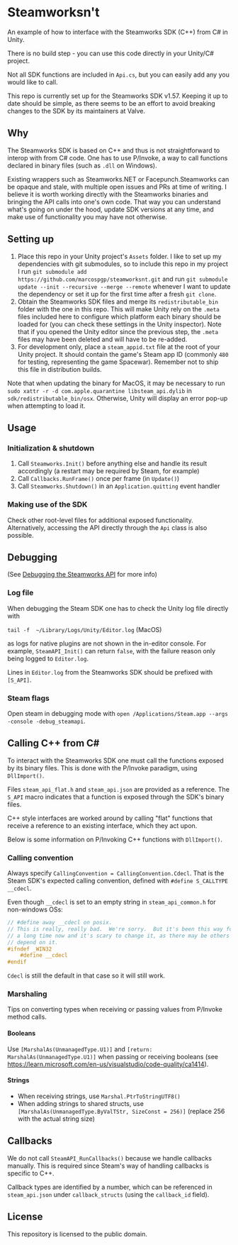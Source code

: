 # Steamworksn't

An example of how to interface with the Steamworks SDK (C++) from C# in Unity.

There is no build step - you can use this code directly in your Unity/C# project.

Not all SDK functions are included in `Api.cs`, but you can easily add any you would like to call.

This repo is currently set up for the Steamworks SDK v1.57. Keeping it up to date should be simple, as there seems to be an effort to avoid breaking changes to the SDK by its maintainers at Valve.

## Why

The Steamworks SDK is based on C++ and thus is not straightforward to interop with from C# code. One has to use P/Invoke, a way to call functions declared in binary files (such as `.dll` on Windows).

Existing wrappers such as Steamworks.NET or Facepunch.Steamworks can be opaque and stale, with multiple open issues and PRs at time of writing. I believe it is worth working directly with the Steamworks binaries and bringing the API calls into one's own code. That way you can understand what's going on under the hood, update SDK versions at any time, and make use of functionality you may have not otherwise.

## Setting up

1. Place this repo in your Unity project's `Assets` folder. I like to set up my dependencies with git submodules, so to include this repo in my project I run `git submodule add https://github.com/marcospgp/steamworksnt.git` and run `git submodule update --init --recursive --merge --remote` whenever I want to update the dependency or set it up for the first time after a fresh `git clone`.
1. Obtain the Steamworks SDK files and merge its `redistributable_bin` folder with the one in this repo. This will make Unity rely on the `.meta` files included here to configure which platform each binary should be loaded for (you can check these settings in the Unity inspector). Note that if you opened the Unity editor since the previous step, the `.meta` files may have been deleted and will have to be re-added.
1. For development only, place a `steam_appid.txt` file at the root of your Unity project. It should contain the game's Steam app ID (commonly `480` for testing, representing the game Spacewar). Remember not to ship this file in distribution builds.

Note that when updating the binary for MacOS, it may be necessary to run `sudo xattr -r -d com.apple.quarantine libsteam_api.dylib` in `sdk/redistributable_bin/osx`. Otherwise, Unity will display an error pop-up when attempting to load it.

## Usage

### Initialization & shutdown

1. Call `Steamworks.Init()` before anything else and handle its result accordingly (a restart may be required by Steam, for example)
1. Call `Callbacks.RunFrame()` once per frame (in `Update()`)
1. Call `Steamworks.Shutdown()` in an `Application.quitting` event handler

### Making use of the SDK

Check other root-level files for additional exposed functionality.
Alternatively, accessing the API directly through the `Api` class is also possible.

## Debugging

(See [Debugging the Steamworks API](https://partner.steamgames.com/doc/sdk/api/debugging) for more info)

### Log file

When debugging the Steam SDK one has to check the Unity log file directly with

`tail -f  ~/Library/Logs/Unity/Editor.log` (MacOS)

as logs for native plugins are not shown in the in-editor console. For example, `SteamAPI_Init()` can return `false`, with the failure reason only being logged to `Editor.log`.

Lines in `Editor.log` from the Steamworks SDK should be prefixed with `[S_API]`.

### Steam flags

Open steam in debugging mode with `open /Applications/Steam.app --args -console -debug_steamapi`.

## Calling C++ from C#

To interact with the Steamworks SDK one must call the functions exposed by its binary files. This is done with the P/Invoke paradigm, using `DllImport()`.

Files `steam_api_flat.h` and `steam_api.json` are provided as a reference. The `S_API` macro indicates that a function is exposed through the SDK's binary files.

C++ style interfaces are worked around by calling "flat" functions that receive a reference to an existing interface, which they act upon.

Below is some information on P/Invoking C++ functions with `DllImport()`.

### Calling convention

Always specify `CallingConvention = CallingConvention.Cdecl`. That is the Steam SDK's expected calling convention, defined with `#define S_CALLTYPE __cdecl`.

Even though `__cdecl` is set to an empty string in `steam_api_common.h` for non-windows OSs:

```C++
// #define away __cdecl on posix.
// This is really, really bad.  We're sorry.  But it's been this way for
// a long time now and it's scary to change it, as there may be others that
// depend on it.
#ifndef _WIN32
	#define __cdecl
#endif
```

`Cdecl` is still the default in that case so it will still work.

### Marshaling

Tips on converting types when receiving or passing values from P/Invoke method calls.

#### Booleans

Use `[MarshalAs(UnmanagedType.U1)]` and `[return: MarshalAs(UnmanagedType.U1)]` when passing or receiving booleans (see https://learn.microsoft.com/en-us/visualstudio/code-quality/ca1414).

#### Strings

- When receiving strings, use `Marshal.PtrToStringUTF8()`
- When adding strings to shared structs, use `[MarshalAs(UnmanagedType.ByValTStr, SizeConst = 256)]` (replace 256 with the actual string size)

## Callbacks

We do not call `SteamAPI_RunCallbacks()` because we handle callbacks manually. This is required since Steam's way of handling callbacks is specific to C++.

Callback types are identified by a number, which can be referenced in `steam_api.json` under `callback_structs` (using the `callback_id` field).

## License

This repository is licensed to the public domain.
